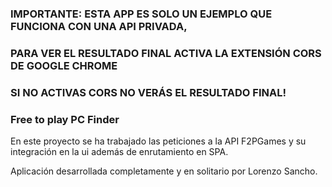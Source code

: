 ### IMPORTANTE: ESTA APP ES SOLO UN EJEMPLO QUE FUNCIONA CON UNA API PRIVADA,
### PARA VER EL RESULTADO FINAL ACTIVA LA EXTENSIÓN CORS DE GOOGLE CHROME
### SI NO ACTIVAS CORS NO VERÁS EL RESULTADO FINAL!


### Free to play PC Finder

En este proyecto se ha trabajado las peticiones a la API F2PGames y su integración en la ui además de enrutamiento en SPA.

Aplicación desarrollada completamente y en solitario por Lorenzo Sancho.
